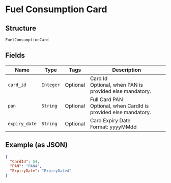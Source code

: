 
# Fuel Consumption Card

## Structure

`FuelConsumptionCard`

## Fields

| Name | Type | Tags | Description |
|  --- | --- | --- | --- |
| `card_id` | `Integer` | Optional | Card Id<br>Optional, when PAN is provided else mandatory. |
| `pan` | `String` | Optional | Full Card PAN<br>Optional, when CardId is provided else mandatory. |
| `expiry_date` | `String` | Optional | Card Expiry Date<br>Format: yyyyMMdd |

## Example (as JSON)

```json
{
  "CardId": 54,
  "PAN": "PAN4",
  "ExpiryDate": "ExpiryDate4"
}
```

